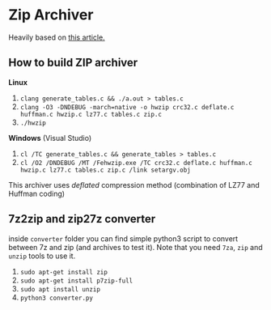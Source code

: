 # Zip Archiver

Heavily based on [this article.](https://habr.com/ru/companies/vk/articles/490790/)

## How to build ZIP archiver

**Linux**
1) `clang generate_tables.c && ./a.out > tables.c`
2) `clang -O3 -DNDEBUG -march=native -o hwzip crc32.c deflate.c huffman.c hwzip.c lz77.c tables.c zip.c`
3) `./hwzip`

**Windows** (Visual Studio)
1) `cl /TC generate_tables.c && generate_tables > tables.c`
2) `cl /O2 /DNDEBUG /MT /Fehwzip.exe /TC crc32.c deflate.c huffman.c hwzip.c lz77.c tables.c zip.c /link setargv.obj`

This archiver uses *deflated* compression method (combination of LZ77 and Huffman coding)

## 7z2zip and zip27z converter
inside `converter` folder you can find simple python3 script to convert between 7z and zip (and archives to test it).
Note that you need `7za`, `zip` and `unzip` tools to use it.

1) `sudo apt-get install zip`
2) `sudo apt-get install p7zip-full`
3) `sudo apt install unzip`
4) `python3 converter.py`
